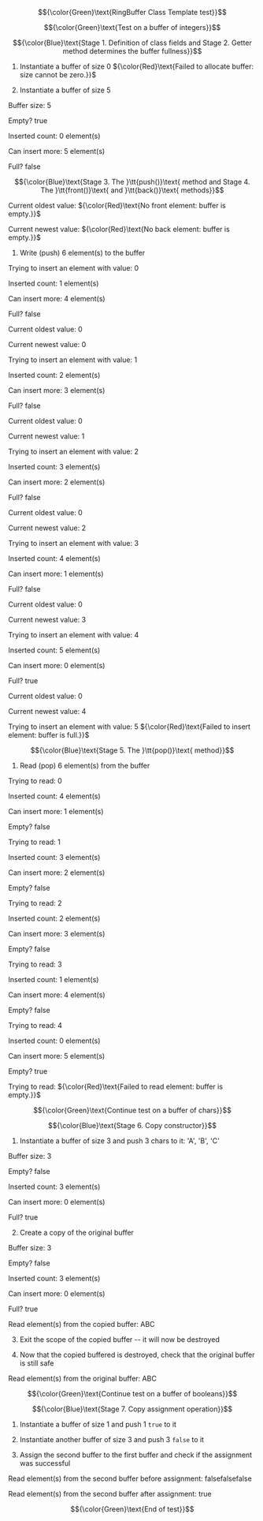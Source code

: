 $${\color{Green}\text{RingBuffer Class Template test}}$$

$${\color{Green}\text{Test on a buffer of integers}}$$

$${\color{Blue}\text{Stage 1. Definition of class fields and Stage 2. Getter method determines the buffer fullness}}$$

1. Instantiate a buffer of size 0
${\color{Red}\text{Failed to allocate buffer: size cannot be zero.}}$

2. Instantiate a buffer of size 5

Buffer size: 5

Empty? true

Inserted count: 0 element(s)

Can insert more: 5 element(s)

Full? false

$${\color{Blue}\text{Stage 3. The }\tt{push()}\text{ method and Stage 4. The }\tt{front()}\text{ and }\tt{back()}\text{ methods}}$$

Current oldest value: ${\color{Red}\text{No front element: buffer is empty.}}$

Current newest value: ${\color{Red}\text{No back element: buffer is empty.}}$

1. Write (push) 6 element(s) to the buffer

Trying to insert an element with value: 0

Inserted count: 1 element(s)

Can insert more: 4 element(s)

Full? false

Current oldest value: 0

Current newest value: 0

Trying to insert an element with value: 1

Inserted count: 2 element(s)

Can insert more: 3 element(s)

Full? false

Current oldest value: 0

Current newest value: 1

Trying to insert an element with value: 2

Inserted count: 3 element(s)

Can insert more: 2 element(s)

Full? false

Current oldest value: 0

Current newest value: 2

Trying to insert an element with value: 3

Inserted count: 4 element(s)

Can insert more: 1 element(s)

Full? false

Current oldest value: 0

Current newest value: 3

Trying to insert an element with value: 4

Inserted count: 5 element(s)

Can insert more: 0 element(s)

Full? true

Current oldest value: 0

Current newest value: 4

Trying to insert an element with value: 5
${\color{Red}\text{Failed to insert element: buffer is full.}}$

$${\color{Blue}\text{Stage 5. The }\tt{pop()}\text{ method}}$$

1. Read (pop) 6 element(s) from the buffer

Trying to read: 0

Inserted count: 4 element(s)

Can insert more: 1 element(s)

Empty? false

Trying to read: 1

Inserted count: 3 element(s)

Can insert more: 2 element(s)

Empty? false

Trying to read: 2

Inserted count: 2 element(s)

Can insert more: 3 element(s)

Empty? false

Trying to read: 3

Inserted count: 1 element(s)

Can insert more: 4 element(s)

Empty? false

Trying to read: 4

Inserted count: 0 element(s)

Can insert more: 5 element(s)

Empty? true

Trying to read:
${\color{Red}\text{Failed to read element: buffer is empty.}}$

$${\color{Green}\text{Continue test on a buffer of chars}}$$

$${\color{Blue}\text{Stage 6. Copy constructor}}$$

1. Instantiate a buffer of size 3 and push 3 chars to it: 'A', 'B', 'C'

Buffer size: 3

Empty? false

Inserted count: 3 element(s)

Can insert more: 0 element(s)

Full? true

2. Create a copy of the original buffer

Buffer size: 3

Empty? false

Inserted count: 3 element(s)

Can insert more: 0 element(s)

Full? true

Read element(s) from the copied buffer: ABC

3. Exit the scope of the copied buffer -- it will now be destroyed

4. Now that the copied buffered is destroyed, check that the original buffer is still safe

Read element(s) from the original buffer: ABC

$${\color{Green}\text{Continue test on a buffer of booleans}}$$

$${\color{Blue}\text{Stage 7. Copy assignment operation}}$$

1. Instantiate a buffer of size 1 and push 1 `true` to it

2. Instantiate another buffer of size 3 and push 3 `false` to it

3. Assign the second buffer to the first buffer and check if the assignment was successful

Read element(s) from the second buffer before assignment: falsefalsefalse

Read element(s) from the second buffer after assignment: true

$${\color{Green}\text{End of test}}$$
